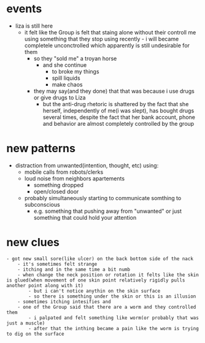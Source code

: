# events
- liza is still here
  - it felt like the Group is felt that staing alone without their controll me using something that they stop using recently - i will became completele unconctrolled which apparently is still undesirable for them
    - so they "sold me" a troyan horse
      - and she continue
        - to broke my things
        - spill liquids
        - make chaos
    - they may say(and they done) that that was because i use drugs or give drugs to Liza
      - but the anti-drug rhetoric is shattered by the fact that she herself, independently of me(i was slept), has bought drugs several times, despite the fact that her bank account, phone and behavior are almost completely controlled by the group

# new patterns
  - distraction from unwanted(intention, thought, etc) using:
    - mobile calls from robots/clerks
    - loud noise from neighbors apartements
      - something dropped
      - open/closed door
    - probably simultaneously starting to communicate somthing to subconscious
      - e.g. something that pushing away from "unwanted" or just something that could hold your attention
# new clues
	- got new small sore(like ulcer) on the back bottom side of the nack
		- it's sometimes felt strange
  		- itching and in the same time a bit numb
  		- when change the neck position or rotation it felts like the skin is glued(when movement of one skin point relatively rigidly pulls another point along with it)
    		- but i can't notice anythin on the skin surface
      		- so there is something under the skin or this is an illusion
  		- sometimes itching intesifies and
  		- one of the Group said that there are a worm and they controlled them
    		- i palpated and felt something like worm(or probably that was just a muscle)
      		- after that the inthing became a pain like the worm is trying to dig on the surface
